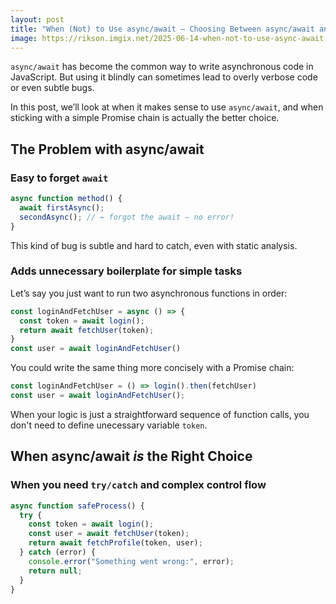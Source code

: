 ```yaml
---
layout: post
title: "When (Not) to Use async/await — Choosing Between async/await and Promise Chains"
image: https://rikson.imgix.net/2025-06-14-when-not-to-use-async-await.jpg?w=856
---
```

`async/await` has become the common way to write asynchronous code in JavaScript. But using it blindly can sometimes lead to overly verbose code or even subtle bugs.

In this post, we’ll look at when it makes sense to use `async/await`, and when sticking with a simple Promise chain is actually the better choice.

## The Problem with async/await

### Easy to forget `await`

```typescript
async function method() {
  await firstAsync();
  secondAsync(); // ← forgot the await — no error!
}
```

This kind of bug is subtle and hard to catch, even with static analysis.

### Adds unnecessary boilerplate for simple tasks

Let’s say you just want to run two asynchronous functions in order:

```typescript
const loginAndFetchUser = async () => {
  const token = await login();
  return await fetchUser(token);
}
const user = await loginAndFetchUser()
```

You could write the same thing more concisely with a Promise chain:

```typescript
const loginAndFetchUser = () => login().then(fetchUser)
const user = await loginAndFetchUser();
```

When your logic is just a straightforward sequence of function calls, you don't need to define unecessary variable `token`.

## When async/await *is* the Right Choice

### When you need `try/catch` and complex control flow

```typescript
async function safeProcess() {
  try {
    const token = await login();
    const user = await fetchUser(token);
    return await fetchProfile(token, user);
  } catch (error) {
    console.error("Something went wrong:", error);
    return null;
  }
}
```